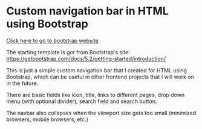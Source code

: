 # Custom navigation bar in HTML using Bootstrap

[Click here to go to bootstrap website](https://getbootstrap.com/)

The starting template is got from Bootstrap's site:  
https://getbootstrap.com/docs/5.2/getting-started/introduction/

This is just a simple custom navigation bar that I created for HTML using Bootstrap, which can be useful in other frontend projects that I will work on in the future.  

There are basic fields like icon, title, links to different pages, drop down menu (with optional divider), search field and search button.  

The navbar also collapses when the viewport size gets too small (minimized browsers, mobile browsers, etc.)  
